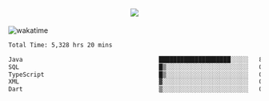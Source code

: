 <h1 align="center">
  <img src="https://readme-typing-svg.herokuapp.com/?font=Righteous&size=35&center=true&vCenter=true&width=500&height=70&duration=4000&lines=Hi!+%F0%9F%91%8B+I%27m+Ali%20Osman!;" />
</h1>


![wakatime](https://wakatime.com/share/@aliosmanoktar/3a8ffe71-6da4-4964-913b-2f09afbe53bf.svg?cache=none)
<!--START_SECTION:waka-->

```txt
Total Time: 5,328 hrs 20 mins

Java                                      ████████████████████░░░░░   80.16 %
SQL                                       █▒░░░░░░░░░░░░░░░░░░░░░░░   05.41 %
TypeScript                                █▒░░░░░░░░░░░░░░░░░░░░░░░   04.80 %
XML                                       ▓░░░░░░░░░░░░░░░░░░░░░░░░   02.19 %
Dart                                      ▒░░░░░░░░░░░░░░░░░░░░░░░░   01.30 %
```

<!--END_SECTION:waka-->


